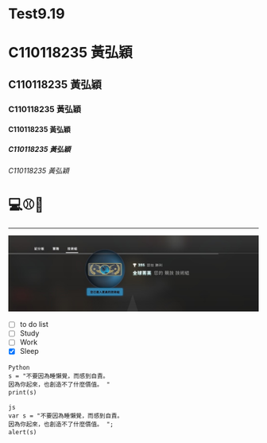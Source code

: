 # Test9.19
# C110118235 黃弘穎
## C110118235 黃弘穎
### C110118235 黃弘穎
#### C110118235 黃弘穎
##### C110118235 黃弘穎
###### C110118235 黃弘穎

# 💻⚾🏀

----

![GLOBAL](global.jpg "GLOBAL")

- [ ] to do list
- [ ] Study
- [ ] Work
- [x] Sleep

```
Python
s = "不要因為睡懶覺，而感到自責。
因為你起來，也創造不了什麼價值。 "
print(s)
```

```
js
var s = "不要因為睡懶覺，而感到自責。
因為你起來，也創造不了什麼價值。 ";
alert(s)
```
